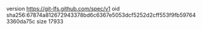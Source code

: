 version https://git-lfs.github.com/spec/v1
oid sha256:67874a812672943378bd6c6367e5053dcf5252d2cff553f9fb597643360da75c
size 17933
